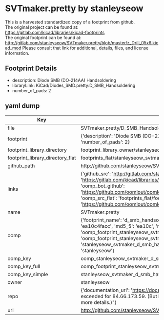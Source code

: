 # SVTmaker.pretty by stanleyseow  
This is a harvested standardized copy of a footprint from github.  
The original project can be found at:  
https://gitlab.com/kicad/libraries/kicad-footprints  
The original footprint can be found at:
http://gitlab.com/stanleyseow/SVTmaker.pretty/blob/master/z_Drill_05x6.kicad_mod
Please consult that link for additional, details, files, and license information.  
## Footprint Details
* description: Diode SMB (DO-214AA) Handsoldering  
* libraryLink: KiCad/Diodes_SMD.pretty:D_SMB_Handsoldering  
* number_of_pads: 2  
## yaml dump  
| Key | Value |  
| --- | --- |  
| file | SVTmaker.pretty/D_SMB_Handsoldering.kicad_mod |  
| footprint | {'description': 'Diode SMB (DO-214AA) Handsoldering', 'libraryLink': 'KiCad/Diodes_SMD.pretty:D_SMB_Handsoldering', 'number_of_pads': 2} |  
| footprint_library_directory | footprint_library_owner/stanleyseow_SVTmaker.pretty |  
| footprint_library_directory_flat | footprints_flat/stanleyseow_svtmaker_d_smb_handsoldering/working |  
| github_path | http://github.com/stanleyseow/SVTmaker.pretty/blob/master/D_SMB_Handsoldering.kicad_mod |  
| links | {'github_src': 'http://gitlab.com/stanleyseow/SVTmaker.pretty/blob/master/z_Drill_05x6.kicad_mod', 'github_src_repo': 'https://gitlab.com/kicad/libraries/kicad-footprints', 'oomp_bot': 'footprints/stanleyseow_svtmaker_d_smb_handsoldering/working', 'oomp_bot_github': 'https://github.com/oomlout/oomlout_oomp_footprint_bot/tree/main/footprints/stanleyseow_svtmaker_d_smb_handsoldering/working', 'oomp_src_flat': 'footprints_flat/footprints_flat/stanleyseow_svtmaker_d_smb_handsoldering/working', 'oomp_src_flat_github': 'https://github.com/oomlout/oomlout_oomp_footprint_src/tree/main/footprints_flat/stanleyseow_svtmaker_d_smb_handsoldering/working'} |  
| name | SVTmaker.pretty |  
| oomp | {'footprint_name': 'd_smb_handsoldering', 'library_name': 'svtmaker', 'md5': 'ea10c4faccb13b34964dcf12cb358f52', 'md5_10': 'ea10c4facc', 'md5_5': 'ea10c', 'md5_6': 'ea10c4', 'oomp_key': 'oomp_stanleyseow_svtmaker_d_smb_handsoldering', 'oomp_key_extra': 'oomp_footprint_stanleyseow_svtmaker_d_smb_handsoldering', 'oomp_key_full': 'oomp_footprint_stanleyseow_svtmaker_d_smb_handsoldering_ea10c4', 'oomp_key_simple': 'stanleyseow_svtmaker_d_smb_handsoldering', 'original_filename': 'SVTmaker.pretty/D_SMB_Handsoldering.kicad_mod', 'owner_name': 'stanleyseow'} |  
| oomp_key | oomp_stanleyseow_svtmaker_d_smb_handsoldering |  
| oomp_key_full | oomp_footprint_stanleyseow_svtmaker_d_smb_handsoldering |  
| oomp_key_simple | stanleyseow_svtmaker_d_smb_handsoldering |  
| owner | stanleyseow |  
| repo | {'documentation_url': 'https://docs.github.com/rest/overview/resources-in-the-rest-api#rate-limiting', 'message': "API rate limit exceeded for 84.66.173.59. (But here's the good news: Authenticated requests get a higher rate limit. Check out the documentation for more details.)"} |  
| url | http://github.com/stanleyseow/SVTmaker.pretty |  


